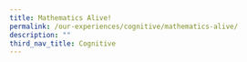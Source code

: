 ```yaml
---
title: Mathematics Alive!
permalink: /our-experiences/cognitive/mathematics-alive/
description: ""
third_nav_title: Cognitive
---
```

